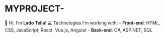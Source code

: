 # MYPROJECT-
👋 Hi, I'm **Lado Telia**! 💻 Technologies I'm working with: - **Front-end**: HTML, CSS, JavaScript, React, Vue.js, Angular - **Back-end**: C#, ASP.NET, SQL

